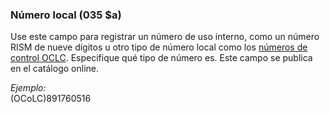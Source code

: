 ### Número local (035 $a)

Use este campo para registrar un número de uso interno, como un número RISM de nueve dígitos u otro tipo de número local como los [números de control OCLC](https://help.oclc.org/Metadata_Services/WorldShare_Collection_Manager/Choose_your_Collection_Manager_workflow/Data_sync_collections/Prepare_your_data/30035_field_and_OCLC_control_numbers). Especifique qué tipo de número es. Este campo se publica en el catálogo online.

_Ejemplo:_  
(OCoLC)891760516
